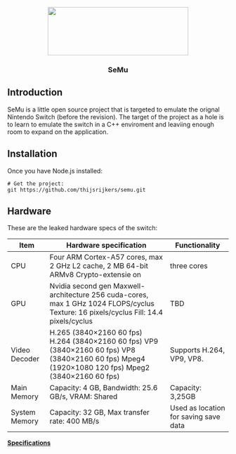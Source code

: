 <p align="center"><img src="https://i.imgur.com/Bb6kZIH.png" width="320" height="110"> </p>

<h3 align="center">SeMu</h3>

## Introduction

SeMu is a little open source project that is targeted to emulate the orignal Nintendo Switch (before the revision). The target of the project as a hole is to learn to emulate the switch in a C++ enviroment and leaviing enough room to expand on the application. 

## Installation

Once you have Node.js installed:

```shell
# Get the project:
git https://github.com/thijsrijkers/semu.git
```

## Hardware

These are the leaked hardware specs of the switch:

<table>
<thead>
<tr>
<th>Item</th>
<th>Hardware specification</th>
<th>Functionality</th>
</tr>
</thead>
  
<tbody>
  
<tr>
<td>CPU</td>
<td>Four ARM Cortex-A57 cores, max 2 GHz
L2 cache, 2 MB
64-bit ARMv8
Crypto-extensie on</td>
<td>three cores</td>
</tr>
  
<tr>
<td>GPU</td>
<td>Nvidia second gen Maxwell-architecture
256 cuda-cores, max 1 GHz
1024 FLOPS/cyclus
Texture: 16 pixels/cyclus
Fill: 14.4 pixels/cyclus</td>
<td>TBD</td>
</tr>
  
<tr>
<td>Video Decoder</td>
<td>H.265 (3840×2160 60 fps)
H.264 (3840×2160 60 fps)
VP9 (3840×2160 60 fps)
VP8 (3840×2160 60 fps)
Mpeg4 (1920×1080 120 fps)
Mpeg2 (3840×2160 60 fps)</td>
<td>Supports H.264, VP9, VP8.</td>
</tr>

<tr>
<td>Main Memory</td>
<td>Capacity: 4 GB, Bandwidth: 25.6 GB/s, VRAM: Shared</td>
<td>Capacity: 3,25GB</td>
</tr>

  
<tr>
<td>System Memory</td>
<td>Capacity: 32 GB, Max transfer rate: 400 MB/s</td>
<td>Used as location for saving save data</td>
</tr>
  
</tbody>
</table>
<p><b><a href="https://assets.vg247.com/current//2017/02/switch_specs_leak_feb_1.png" target="_blank">Specifications</a></b></p>
